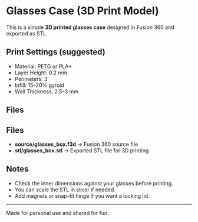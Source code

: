 # Glasses Case (3D Print Model)

This is a simple **3D printed glasses case** designed in Fusion 360 and exported as STL.  


## Print Settings (suggested)
- Material: PETG or PLA+  
- Layer Height: 0.2 mm  
- Perimeters: 3  
- Infill: 15–20% gyroid  
- Wall Thickness: 2.5–3 mm  

## Files
##  Files
- **source/glasses_box.f3d** → Fusion 360 source file  
- **stl/glasses_box.stl** → Exported STL file for 3D printing  

## Notes
- Check the inner dimensions against your glasses before printing.  
- You can scale the STL in slicer if needed.  
- Add magnets or snap-fit hinge if you want a locking lid.

---

 Made for personal use and shared for fun.
